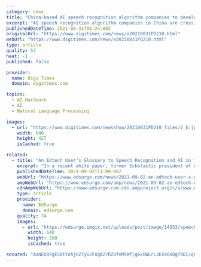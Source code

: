 ```yaml
---
category: news
title: "China-based AI speech recognition algorithm companies to develop own chips, says Digitimes Research"
excerpt: "AI speech recognition algorithm companies in China are crossing into the development of AI chips to further solidify their foothold in the market. Doing so will give the companies the ability to optimize algorithm and chip integration."
publishedDateTime: 2021-08-31T06:24:00Z
originalUrl: "https://www.digitimes.com/news/a20210831PD210.html"
webUrl: "https://www.digitimes.com/news/a20210831PD210.html"
type: article
quality: 57
heat: -1
published: false

provider:
  name: Digi Times
  domain: digitimes.com

topics:
  - AI Hardware
  - AI
  - Natural Language Processing

images:
  - url: "https://www.digitimes.com/newsshow/20210831PD210_files/2_b.jpg"
    width: 640
    height: 427
    isCached: true

related:
  - title: "An Edtech User’s Glossary to Speech Recognition and AI in the Classroom"
    excerpt: "In a recent white paper, former Scholastic president of education Margery Mayer dubbed 2021 the “year of speech recognition” in education. And she may be right: A spike in adoption by edtech developers in the first half of this year reflects the ..."
    publishedDateTime: 2021-09-02T11:09:00Z
    webUrl: "https://www.edsurge.com/news/2021-09-02-an-edtech-user-s-glossary-to-speech-recognition-and-ai-in-the-classroom"
    ampWebUrl: "https://www.edsurge.com/amp/news/2021-09-02-an-edtech-user-s-glossary-to-speech-recognition-and-ai-in-the-classroom"
    cdnAmpWebUrl: "https://www-edsurge-com.cdn.ampproject.org/c/s/www.edsurge.com/amp/news/2021-09-02-an-edtech-user-s-glossary-to-speech-recognition-and-ai-in-the-classroom"
    type: article
    provider:
      name: EdSurge
      domain: edsurge.com
    quality: 74
    images:
      - url: "https://edsurge.imgix.net/uploads/post/image/14353/speech-1630520167.jpg?auto=compress%2Cformat&w=640&h=260&fit=crop"
        width: 640
        height: 260
        isCached: true

secured: "AaNEO97gESBtYohjHZ7yG2FXqAZ7RZDfeM5Wf/g6xOWLrL3EX48oOgT9DI/qBQwog+1OHnsRAnJh/68+avysrS2wduoeecR5cEcbIw42AZcTOVer8E+WASC3aulIAVXTY9jtR4kqzSD74Y4GsnORMhiT/Up0rC9H2kuHNJ2RXgPwiMJBipcS6loZBG/ChXTGV7/5FuJ5gfy1AkxyFU5JZM1MYYygHXZVlmEJVLcVCUy7Q0CbbmljlcJcyfIAIOrBacs+391gAbDkF3vvRToFzK/lmchbzavulMrQnsnhbTOzqTZjvbKPmo2bI38gqvYeX/sFYfrLOICyWfcPlhNvYPRCuRmffM7lTi8SdyGqb2U=;3nm+XZbnf67grpCcBAWDig=="
---
```



